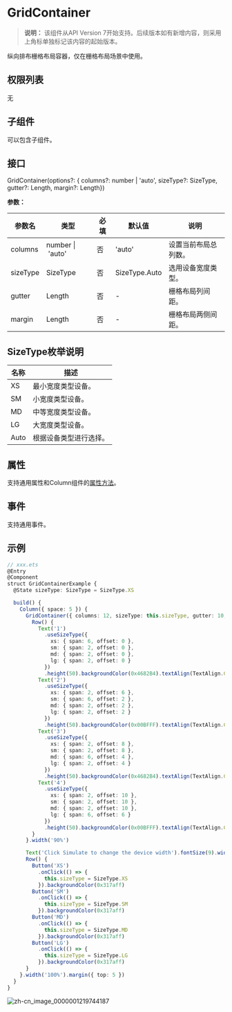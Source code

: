 # GridContainer

>  **说明：**
>  该组件从API Version 7开始支持。后续版本如有新增内容，则采用上角标单独标记该内容的起始版本。


纵向排布栅格布局容器，仅在栅格布局场景中使用。


## 权限列表

无


## 子组件

可以包含子组件。


## 接口

GridContainer(options?: { columns?: number | 'auto', sizeType?: SizeType, gutter?: Length, margin?: Length})

**参数：**

| 参数名      | 类型                         | 必填   | 默认值           | 说明         |
| -------- | -------------------------- | ---- | ------------- | ---------- |
| columns  | number&nbsp;\|&nbsp;'auto' | 否    | 'auto'        | 设置当前布局总列数。 |
| sizeType | SizeType                   | 否    | SizeType.Auto | 选用设备宽度类型。  |
| gutter   | Length                     | 否    | -             | 栅格布局列间距。   |
| margin   | Length                     | 否    | -             | 栅格布局两侧间距。  |

## SizeType枚举说明

| 名称   | 描述          |
| ---- | ----------- |
| XS   | 最小宽度类型设备。   |
| SM   | 小宽度类型设备。    |
| MD   | 中等宽度类型设备。   |
| LG   | 大宽度类型设备。    |
| Auto | 根据设备类型进行选择。 |

## 属性

支持通用属性和Column组件的[属性方法](ts-container-column.md#属性)。


## 事件

支持通用事件。


## 示例

```ts
// xxx.ets
@Entry
@Component
struct GridContainerExample {
  @State sizeType: SizeType = SizeType.XS

  build() {
    Column({ space: 5 }) {
      GridContainer({ columns: 12, sizeType: this.sizeType, gutter: 10, margin: 20 }) {
        Row() {
          Text('1')
            .useSizeType({
              xs: { span: 6, offset: 0 },
              sm: { span: 2, offset: 0 },
              md: { span: 2, offset: 0 },
              lg: { span: 2, offset: 0 }
            })
            .height(50).backgroundColor(0x4682B4).textAlign(TextAlign.Center)
          Text('2')
            .useSizeType({
              xs: { span: 2, offset: 6 },
              sm: { span: 6, offset: 2 },
              md: { span: 2, offset: 2 },
              lg: { span: 2, offset: 2 }
            })
            .height(50).backgroundColor(0x00BFFF).textAlign(TextAlign.Center)
          Text('3')
            .useSizeType({
              xs: { span: 2, offset: 8 },
              sm: { span: 2, offset: 8 },
              md: { span: 6, offset: 4 },
              lg: { span: 2, offset: 4 }
            })
            .height(50).backgroundColor(0x4682B4).textAlign(TextAlign.Center)
          Text('4')
            .useSizeType({
              xs: { span: 2, offset: 10 },
              sm: { span: 2, offset: 10 },
              md: { span: 2, offset: 10 },
              lg: { span: 6, offset: 6 }
            })
            .height(50).backgroundColor(0x00BFFF).textAlign(TextAlign.Center)
        }
      }.width('90%')

      Text('Click Simulate to change the device width').fontSize(9).width('90%').fontColor(0xCCCCCC)
      Row() {
        Button('XS')
          .onClick(() => {
            this.sizeType = SizeType.XS
          }).backgroundColor(0x317aff)
        Button('SM')
          .onClick(() => {
            this.sizeType = SizeType.SM
          }).backgroundColor(0x317aff)
        Button('MD')
          .onClick(() => {
            this.sizeType = SizeType.MD
          }).backgroundColor(0x317aff)
        Button('LG')
          .onClick(() => {
            this.sizeType = SizeType.LG
          }).backgroundColor(0x317aff)
      }
    }.width('100%').margin({ top: 5 })
  }
}
```

![zh-cn_image_0000001219744187](figures/zh-cn_image_0000001219744187.gif)
